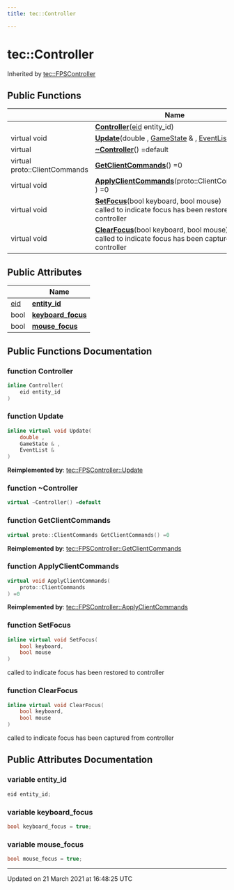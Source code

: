 ```yaml
---
title: tec::Controller

---
```


# tec::Controller



Inherited by [tec::FPSController](/engine/Classes/structtec_1_1_f_p_s_controller/)

## Public Functions

|                | Name           |
| -------------- | -------------- |
| | **[Controller](/engine/Classes/structtec_1_1_controller/#function-controller)**([eid](/engine/Namespaces/namespacetec/#typedef-eid) entity_id) |
| virtual void | **[Update](/engine/Classes/structtec_1_1_controller/#function-update)**(double , [GameState](/engine/Classes/structtec_1_1_game_state/) & , [EventList](/engine/Classes/structtec_1_1_event_list/) & ) |
| virtual | **[~Controller](/engine/Classes/structtec_1_1_controller/#function-~controller)**() =default |
| virtual proto::ClientCommands | **[GetClientCommands](/engine/Classes/structtec_1_1_controller/#function-getclientcommands)**() =0 |
| virtual void | **[ApplyClientCommands](/engine/Classes/structtec_1_1_controller/#function-applyclientcommands)**(proto::ClientCommands ) =0 |
| virtual void | **[SetFocus](/engine/Classes/structtec_1_1_controller/#function-setfocus)**(bool keyboard, bool mouse)<br>called to indicate focus has been restored to controller  |
| virtual void | **[ClearFocus](/engine/Classes/structtec_1_1_controller/#function-clearfocus)**(bool keyboard, bool mouse)<br>called to indicate focus has been captured from controller  |

## Public Attributes

|                | Name           |
| -------------- | -------------- |
| [eid](/engine/Namespaces/namespacetec/#typedef-eid) | **[entity_id](/engine/Classes/structtec_1_1_controller/#variable-entity_id)**  |
| bool | **[keyboard_focus](/engine/Classes/structtec_1_1_controller/#variable-keyboard_focus)**  |
| bool | **[mouse_focus](/engine/Classes/structtec_1_1_controller/#variable-mouse_focus)**  |

## Public Functions Documentation

### function Controller

```cpp
inline Controller(
    eid entity_id
)
```


### function Update

```cpp
inline virtual void Update(
    double ,
    GameState & ,
    EventList & 
)
```


**Reimplemented by**: [tec::FPSController::Update](/engine/Classes/structtec_1_1_f_p_s_controller/#function-update)


### function ~Controller

```cpp
virtual ~Controller() =default
```


### function GetClientCommands

```cpp
virtual proto::ClientCommands GetClientCommands() =0
```


**Reimplemented by**: [tec::FPSController::GetClientCommands](/engine/Classes/structtec_1_1_f_p_s_controller/#function-getclientcommands)


### function ApplyClientCommands

```cpp
virtual void ApplyClientCommands(
    proto::ClientCommands 
) =0
```


**Reimplemented by**: [tec::FPSController::ApplyClientCommands](/engine/Classes/structtec_1_1_f_p_s_controller/#function-applyclientcommands)


### function SetFocus

```cpp
inline virtual void SetFocus(
    bool keyboard,
    bool mouse
)
```

called to indicate focus has been restored to controller 

### function ClearFocus

```cpp
inline virtual void ClearFocus(
    bool keyboard,
    bool mouse
)
```

called to indicate focus has been captured from controller 

## Public Attributes Documentation

### variable entity_id

```cpp
eid entity_id;
```


### variable keyboard_focus

```cpp
bool keyboard_focus = true;
```


### variable mouse_focus

```cpp
bool mouse_focus = true;
```


-------------------------------

Updated on 21 March 2021 at 16:48:25 UTC
